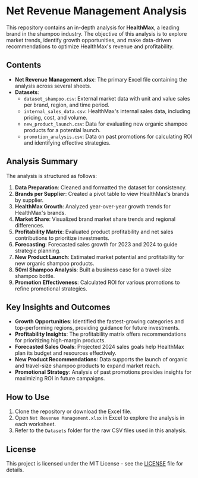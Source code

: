 
# Net Revenue Management Analysis

This repository contains an in-depth analysis for **HealthMax**, a leading brand in the shampoo industry. The objective of this analysis is to explore market trends, identify growth opportunities, and make data-driven recommendations to optimize HealthMax's revenue and profitability.

## Contents

- **Net Revenue Management.xlsx**: The primary Excel file containing the analysis across several sheets.
- **Datasets**:
  - `dataset_shampoo.csv`: External market data with unit and value sales per brand, region, and time period.
  - `internal_sales_data.csv`: HealthMax's internal sales data, including pricing, cost, and volume.
  - `new_product_launch.csv`: Data for evaluating new organic shampoo products for a potential launch.
  - `promotion_analysis.csv`: Data on past promotions for calculating ROI and identifying effective strategies.

## Analysis Summary

The analysis is structured as follows:

1. **Data Preparation**: Cleaned and formatted the dataset for consistency.
2. **Brands per Supplier**: Created a pivot table to view HealthMax's brands by supplier.
3. **HealthMax Growth**: Analyzed year-over-year growth trends for HealthMax's brands.
4. **Market Share**: Visualized brand market share trends and regional differences.
5. **Profitability Matrix**: Evaluated product profitability and net sales contributions to prioritize investments.
6. **Forecasting**: Forecasted sales growth for 2023 and 2024 to guide strategic planning.
7. **New Product Launch**: Estimated market potential and profitability for new organic shampoo products.
8. **50ml Shampoo Analysis**: Built a business case for a travel-size shampoo bottle.
9. **Promotion Effectiveness**: Calculated ROI for various promotions to refine promotional strategies.

## Key Insights and Outcomes

- **Growth Opportunities**: Identified the fastest-growing categories and top-performing regions, providing guidance for future investments.
- **Profitability Insights**: The profitability matrix offers recommendations for prioritizing high-margin products.
- **Forecasted Sales Goals**: Projected 2024 sales goals help HealthMax plan its budget and resources effectively.
- **New Product Recommendations**: Data supports the launch of organic and travel-size shampoo products to expand market reach.
- **Promotional Strategy**: Analysis of past promotions provides insights for maximizing ROI in future campaigns.

## How to Use

1. Clone the repository or download the Excel file.
2. Open `Net Revenue Management.xlsx` in Excel to explore the analysis in each worksheet.
3. Refer to the `Datasets` folder for the raw CSV files used in this analysis.

## License

This project is licensed under the MIT License - see the [LICENSE](LICENSE) file for details.
